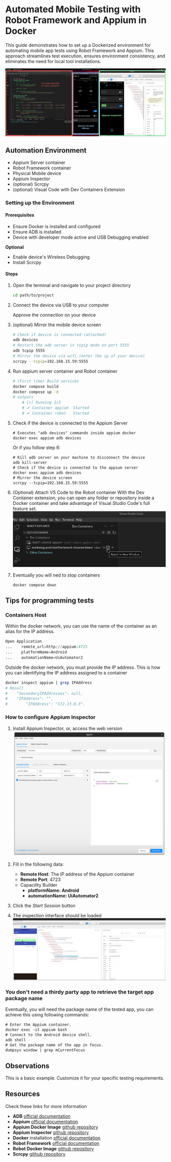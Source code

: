 # Automated Mobile Testing with Robot Framework and Appium in Docker

This guide demonstrates how to set up a Dockerized environment for automating mobile app tests using Robot Framework and Appium. This approach streamlines test execution, ensures environment consistency, and eliminates the need for local tool installations.

![alt text](.github/imgs/screenshot.png)

## Automation Environment

- Appium Server container
- Robot Framework container
- Physical Mobile device
- Appium Inspector
- (optional) Scrcpy
- (optional) Visual Code with Dev Containers Extension

### Setting up the Environment

#### Prerequisites
- Ensure Docker is installed and configured
- Ensure ADB is installed
- Device with developer mode active and USB Debugging enabled

**Optional**
- Enable device's Wireless Debugging
- Install Scrcpy

#### Steps
1. Open the terminal and navigate to your project directory
    ```bash
    cd path/to/project
    ```
1. Connect the device via USB to your computer
    
    Approve the connection on your device
1. (optional) Mirror the mobile device screen
    ```bash
    # Check if device is connected (attached)
    adb devices
    # Restart the adb server in tcpip mode on port 5555
    adb tcpip 5555
    # Mirror the device via wifi (enter the ip of your device)
    scrcpy --tcpip=192.168.15.59:5555
    ```
1. Run appium server container and Robot container
    ```bash
    # (First time) Build services
    docker compose build
    docker compose up -d
    # outputs
        # [+] Running 2/2
        # ✔ Container appium  Started 
        # ✔ Container robot   Started   
    ```
1. Check if the device is connected to the Appium Server
    ```shell
    # Executes "adb devices" commando inside appium docker
    docker exec appium adb devices
    ```
    Or if you follow step 6: 
    ```shell
    # Kill adb server on your machine to disconnect the device
    adb kill-server
    # Check if the device is connected to the appium server
    docker exec appium adb devices
    # Mirror the device screen
    scrcpy --tcpip=192.168.15.59:5555
    ```
1. (Optional) Attach VS Code to the Robot container
    With the Dev Container extension, you can open any folder or repository inside a Docker container and take advantage of Visual Studio Code's full feature set.
    ![User is selecting the option to attach vs code to a running container](.github/imgs/vscode-devcontainers.png)
    
1. Eventually you will ned to stop containers
    ```shell
    docker compose down
    ```




## Tips for programming tests

### Containers Host

Within the docker network, you can use the name of the container as an alias for the IP address. 

```python
Open Application    
...    remote_url=http://appium:4723
...    platformName=Android
...    automationName=UiAutomator2
```

Outside the docker network, you must provide the IP address. This is how you can identifying the IP address assigned to a container

```bash
docker inspect appium | grep IPAddress 
# Result
#    "SecondaryIPAddresses": null,
#    "IPAddress": "",
#        "IPAddress": "172.23.0.3",

```
### How to configure Appium Inspector

1. Install Appium Inspector, or, access the web version
    ![Appium Configuration UI](.github/imgs/appium-configUi.png)

1. Fill in the following data:
    - **Remote Host**: The IP address of the Appium container
    - **Remote Port**: 4723
    - Capacility Builder
        - **platformName: Android**
        - **automationName: UiAutomator2**
1. Click the *Start Session* button
1. The inspection interface should be loaded
    ![Appium Inspector UI](.github/imgs/appium-inspectUi.png)

### You don't need a thirdy party app to retrieve the target app package name
Eventually, you will need the package name of the tested app, you can achieve this using following commands:

```shell
# Enter the Appium container.
docker exec -it appium bash
# Connect to the Android device shell.
adb shell
# Get the package name of the app in focus.
dumpsys window | grep mCurrentFocus
```

## Observations

This is a basic example. Customize it for your specific testing requirements.

## Resources 

Check these links for more information
* **ADB** [official documentation](https://developer.android.com/tools/adb)
* **Appium** [official documentation](https://appium.io/)
* **Appium Docker Image** [github repository](https://github.com/appium/appium-docker-android)
* **Appium Inspector** [github repository](https://github.com/appium/appium-inspector)
* **Docker** installation [official documentation](https://docs.docker.com/engine/install/)
* **Robot Framework** [official documentation](https://robotframework.org/)
* **Robot Docker Image** [github repository](https://github.com/MarketSquare/robotframework-browser/tree/main/docker)
* **Scrcpy** [github repository](https://github.com/Genymobile/scrcpy)
